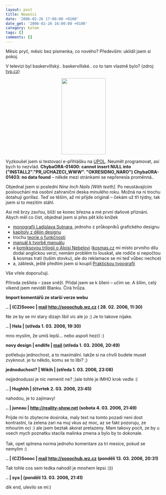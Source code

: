 ```yaml
---
layout: post
title: Nowości
date: '2006-02-26 17:00:00 +0100'
date_gmt: '2006-02-26 16:00:00 +0100'
category: kolem
tags: []
comments: []
---
```

<p>Měsíc pryč, měsíc bez písmenka, co nového? Především: uklidil jsem si pokoj.</p>
<p>V televizi byl baskervillský.. baskervillské.. co to tam vlastně bylo? (zdroj:
<a href="http://www.tvp.cz">tvp.cz</a>)</p>
<p style="text-align: center;"><img src="%base_url%/assets/old-images/hound.jpg" height="247" width="143"></p>
<p>Vyzkoušel jsem si testovací e-přihlášku na <a href="http://www.upol.cz">UPOL</a>.
Neumět programovat, asi bych to nezvlád. <strong>ChybaORA-01400: cannot insert NULL
into ("INSTALL2"."PR_UCHAZECI_WWW". "OKRESIDNO_NARO") ChybaORA-01403: no data found</strong>
&ndash; někde mezi stránkami se nepřenesla proměnná..</p>
<p>Objednal jsem si poslední <em>Nine Inch Nails [With teeth]</em>. Po neustávajícím
poslouchání má osobní zahraniční deska minulého roku.
Možná na ni trochu dotahují gorillaz. Teď se těším, až mi přijde originál &ndash;
čekám už tři týdny, tak jsem si to mezitím stáhl.</p>
<p>Asi mě brzy zavřou, blíží se konec března a mé první daňové přiznání. Abych
měl co číst, objednal jsem si přes pět kilo knížek</p>
<ul>
<li><a href="http://www.kosmas.cz/knihy/104473/ladislav-sutnar-design-in-action/">monografii
Ladislava Sutnara,</a> jednoho z průkopníků grafického designu</li>
<li><a href="http://www.kosmas.cz/knihy/125211/kapitoly-z-dejin-designu/">kapitoly z dějin designu</a></li>
<li>trochu <a href="http://www.kosmas.cz/knihy/121103/tak-nam-pry-forma-sleduje-funkci/">teorie o funkčnosti</a></li>
<li><a href="http://font.cz/font/ci-set.html">manuál k tvorbě manuálu</a></li>
<li>a <a href="http://www.kosmas.cz/knihy/108205/bily-potok-alois-nebel-1/">komiksovou trilogii o
Aloisi Nebelovi</a> (<a href="http://www.kosmas.cz">kosmas.cz</a> mi místo prvního dílu
dodal anglickou verzi, nemám problém to louskat, ale rodiče si nepočtou
&amp; kosmas tratí (tuším stovku), ale do reklamace se mi teď vůbec
nechce)</li>
<li>a, záblesk, ještě předtím jsem si koupil
<a href="http://www.typo.cz/typokniha/index.html">Praktickou typografii</a></li>
</ul>
<p>Vše vřele doporučuji.</p>
<p>Příroda zešílela &ndash; zase sněží. Přidal jsem se k šílení &ndash; učím se.
A šílím, celý víkend jsem neviděl Blanku. Čirá hrůza.</p>
<div class="import-komentaru">
<p><strong>Import komentářů ze starší verze webu</strong></p>
<div class="comment">
<p style="font-weight:bold"><span class="compredmet">..</span> | <span class="comname">(CZ)Soooc</span> |  <a href="mailto:xsoc@post.cz">mail</a>  <a href="http://sooochub.wz.cz">http://sooochub.wz.cz</a> (&nbsp;28.&nbsp;02.&nbsp;2006,&nbsp;11:30)</p>
<p>Ne ze by se mi stary dizajn libil vic ale jo :) Je to takove nijake. </p>
</div>
<div class="comment">
<p style="font-weight:bold"><span class="compredmet">..</span> | <span class="comname">Hela</span> | (středa&nbsp;1.&nbsp;03.&nbsp;2006,&nbsp;19:30)</p>
<p>mno myslím, že umiš lepší... nebo aspoň hezčí :) </p>
</div>
<div class="comment">
<p style="font-weight:bold"><span class="compredmet">novy design</span> | <span class="comname">endlife</span> |  <a href="mailto:jan.martinek@post.cz">mail</a> (středa&nbsp;1.&nbsp;03.&nbsp;2006,&nbsp;20:49)</p>
<p>potřebuju jednochost, a to maximální. takže si na chvíli budete muset zvyknout. je tu někdo, komu se to líbí? ;) </p>
</div>
<div class="comment">
<p style="font-weight:bold"><span class="compredmet">jednoduchost?</span> | <span class="comname">Wikih</span> | (středa&nbsp;1.&nbsp;03.&nbsp;2006,&nbsp;23:08)</p>
<p>nejjednodussi je nic nemenit ne? ;)ale tohle je IMHO krok vedle :( </p>
</div>
<div class="comment">
<p style="font-weight:bold"><span class="compredmet">..</span> | <span class="comname">Hughhh</span> | (čtvrtek&nbsp;2.&nbsp;03.&nbsp;2006,&nbsp;23:45)</p>
<p>nahodou, je to zajimavy! </p>
</div>
<div class="comment">
<p style="font-weight:bold"><span class="compredmet">..</span> | <span class="comname">juneau</span> |  <a href="http://reality-show.net">http://reality-show.net</a> (sobota&nbsp;4.&nbsp;03.&nbsp;2006,&nbsp;21:49)</p>
<p>Prijde mi to zbytecne dosiroka, maly text na tomto pozadi neni dost kontrastni, ta zelena zari na muj vkus az moc, az se fakt pozoruju, ze mhourim oci :) ale jsem beztak akorat pretazeny. Mam takovy pocit, ze by u vsech mych poznatku stacila malinka zmena a bylo by to dokonale. <br>  <br> Tak, opet splnena norma jednoho komentare za tri mesice, pokud se nemylim :) </p>
</div>
<div class="comment">
<p style="font-weight:bold"><span class="compredmet">..</span> | <span class="comname">(CZ)Soooc</span> |  <a href="mailto:xsoc@post.cz">mail</a>  <a href="http://sooochub.wz.cz">http://sooochub.wz.cz</a> (pondělí&nbsp;13.&nbsp;03.&nbsp;2006,&nbsp;20:31)</p>
<p>Tak tohle cos sem tedka nahodil je mnohem lepsi :))) </p>
</div>
<div class="comment">
<p style="font-weight:bold"><span class="compredmet">..</span> | <span class="comname">sya</span> | (pondělí&nbsp;13.&nbsp;03.&nbsp;2006,&nbsp;21:41)</p>
<p>dik end, ulevilo se mi:) </p>
</div>
</div>
